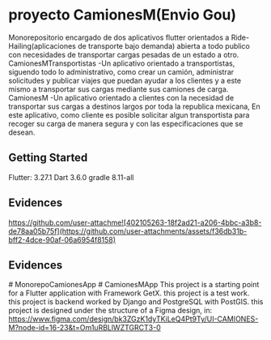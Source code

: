 # proyecto CamionesM(Envio Gou)

Monorepositorio encargado de dos aplicativos flutter orientados a Ride-Hailing(aplicaciones de transporte bajo demanda) abierta a todo publico con necesidades de transportar cargas pesadas de un estado a otro.
CamionesMTransportistas -Un aplicativo orientado a transportistas, siguendo todo lo administrativo, como crear un camión, administrar solicitudes y publicar viajes que puedan ayudar a los clientes y a este mismo a transportar sus cargas mediante sus camiones de carga.
CamionesM -Un aplicativo orientado a clientes con la necesidad de transportar sus cargas a destinos largos por toda la republica mexicana, En este aplicativo, como cliente es posible solicitar algun transportista para recoger su carga de manera segura y con las especificaciones que se desean.

## Getting Started
Flutter: 3.27.1 
Dart 3.6.0
gradle 8.11-all

## Evidences

https://github.com/user-attachme![402105263-18f2ad21-a206-4bbc-a3b8-de78aa05b75f](https://github.com/user-attachments/assets/f36db31b-bff2-4dce-90af-06a6954f8158)
## Evidences

#   M o n o r e p o C a m i o n e s A p p 
 #   C a m i o n e s M A p p 
This project is a starting point for a Flutter application with Framework GetX.
this project is a test work.
this project is backend worked by Django and PostgreSQL with PostGIS.
this project is designed under the structure of a Figma design, in: https://www.figma.com/design/bk3ZGzK1dyTKiLeQ4Pt9Ty/UI-CAMIONES-M?node-id=16-23&t=Om1uRBLlWZTGRCT3-0
